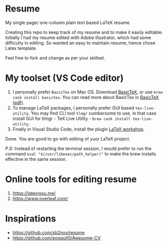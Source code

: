 # Resume
My single page/ one-column plain text based LaTeX resume.

Creating this repo to keep track of my resume and to make it easily editable. Initially I had my resume edited with Adobe Illustrator, which had some difficulty in editing. So wanted an easy to maintain resume, hence chose Latex template.

Feel free to fork and change as per your skillset.

# My toolset (VS Code editor)
1. I personally prefer `BasicTex` on Mac OS. Download [BasicTeX](http://tug.org/mactex/morepackages.html), or use `brew cask install basictex`. You can read more about BasicTex in [BasicTeX (pdf)](http://pages.uoregon.edu/koch/BasicTeX.pdf).
2. To manage LaTeX packages, I personally prefer GUI based `tex-live-utility`. You may find CLI tool `tlmgr` cumbersome to use, in that case install GUI for tlmgr - TeX Live Utility - `brew cask install tex-live-utility`.
3. Finally in Visual Studio Code, install the plugin [LaTeX workshop](https://github.com/James-Yu/LaTeX-Workshop).

Done. You are good to go with editing of yuor LaTeX project.

*P.S:* Instead of restarting the terminal session, I would prefer to run the command `eval "$(/usr/libexec/path_helper)"` to make the brew installs effective in the same session.

# Online tools for editing resume
1. https://latexresu.me/
2. https://www.overleaf.com/


# Inspirations
- https://github.com/sb2nov/resume
- https://github.com/posquit0/Awesome-CV
